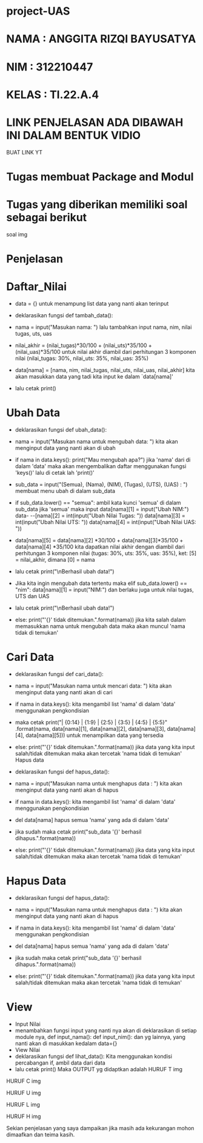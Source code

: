 # project-UAS

# NAMA : ANGGITA RIZQI BAYUSATYA
# NIM : 312210447
# KELAS : TI.22.A.4
# LINK PENJELASAN ADA DIBAWAH INI DALAM BENTUK VIDIO
BUAT LINK YT

# Tugas membuat Package and Modul
# Tugas yang diberikan memiliki soal sebagai berikut
soal
img

# Penjelasan
# Daftar_Nilai
- data = {} untuk menampung list data yang nanti akan terinput

- deklarasikan fungsi def tambah_data():

- nama = input("Masukan nama: ") lalu tambahkan input nama, nim, nilai tugas, uts, uas

- nilai_akhir = (nilai_tugas)*30/100 + (nilai_uts)*35/100 + (nilai_uas)*35/100 untuk nilai akhir diambil dari perhitungan 3 komponen nilai (nilai_tugas: 30%, nilai_uts: 35%, nilai_uas: 35%)

- data[nama] = [nama, nim, nilai_tugas, nilai_uts, nilai_uas, nilai_akhir] kita akan masukkan data yang tadi kita input ke dalam `data[nama]'

- lalu cetak print()

# Ubah Data
- deklarasikan fungsi def ubah_data():

- nama = input("Masukan nama untuk mengubah data: ") kita akan menginput data yang nanti akan di ubah

- if nama in data.keys(): print("Mau mengubah apa?") jika 'nama' dari di dalam 'data' maka akan mengembalikan daftar menggunakan fungsi 'keys()' lalu di cetak lah 'print()'

- sub_data = input("(Semua), (Nama), (NIM), (Tugas), (UTS), (UAS) : ") membuat menu ubah di dalam sub_data

- if sub_data.lower() == "semua": ambil kata kunci 'semua' di dalam sub_data jika 'semua' maka input data[nama][1] = input("Ubah NIM:") data- --[nama][2] = int(input("Ubah Nilai Tugas: ")) data[nama][3] = int(input("Ubah Nilai UTS: ")) data[nama][4] = int(input("Ubah Nilai UAS: "))

- data[nama][5] = data[nama][2] *30/100 + data[nama][3]*35/100 + data[nama][4] *35/100 kita dapatkan nilai akhir dengan diambil dari perhitungan 3 komponen nilai (tugas: 30%, uts: 35%, uas: 35%), ket: [5] = nilai_akhir, dimana [0] = nama

- lalu cetak print("\nBerhasil ubah data!")

- Jika kita ingin mengubah data tertentu maka elif sub_data.lower() == "nim": data[nama][1] = input("NIM:") dan berlaku juga untuk nilai tugas, UTS dan UAS

- lalu cetak print("\nBerhasil ubah data!")

- else: print("'{}' tidak ditemukan.".format(nama)) jika kita salah dalam memasukkan nama untuk mengubah data maka akan muncul 'nama tidak di temukan'

# Cari Data
- deklarasikan fungsi def cari_data():

- nama = input("Masukan nama untuk mencari data: ") kita akan menginput data yang nanti akan di cari

- if nama in data.keys(): kita mengambil list 'nama' di dalam 'data' menggunakan pengkondisian

- maka cetak print("| {0:14} | {1:9} | {2:5} | {3:5} | {4:5} | {5:5}" .format(nama, data[nama][1], data[nama][2], data[nama][3], data[nama][4], data[nama][5])) untuk menampilkan data yang tersedia

- else: print("'{}' tidak ditemukan.".format(nama)) jika data yang kita input salah/tidak ditemukan maka akan tercetak 'nama tidak di temukan' Hapus data

- deklarasikan fungsi def hapus_data():

- nama = input("Masukan nama untuk menghapus data : ") kita akan menginput data yang nanti akan di hapus

- if nama in data.keys(): kita mengambil list 'nama' di dalam 'data' menggunakan pengkondisian

- del data[nama] hapus semua 'nama' yang ada di dalam 'data'

- jika sudah maka cetak print("sub_data '{}' berhasil dihapus.".format(nama))

- else: print("'{}' tidak ditemukan.".format(nama)) jika data yang kita input salah/tidak ditemukan maka akan tercetak 'nama tidak di temukan'

# Hapus Data
- deklarasikan fungsi def hapus_data():

- nama = input("Masukan nama untuk menghapus data : ") kita akan menginput data yang nanti akan di hapus

- if nama in data.keys(): kita mengambil list 'nama' di dalam 'data' menggunakan pengkondisian

- del data[nama] hapus semua 'nama' yang ada di dalam 'data'

- jika sudah maka cetak print("sub_data '{}' berhasil dihapus.".format(nama))

- else: print("'{}' tidak ditemukan.".format(nama)) jika data yang kita input salah/tidak ditemukan maka akan tercetak 'nama tidak di temukan'

# View
- Input Nilai
- menambahkan fungsi input yang nanti nya akan di deklarasikan di setiap module nya, def input_nama(): def input_nim(): dan yg lainnya, yang nanti akan di masukkan kedalam data={}
- View Nilai
- deklarasikan fungsi def lihat_data(): Kita menggunakan kondisi percabangan if, ambil data dari data
- lalu cetak print()
Maka OUTPUT yg didaptkan adalah
HURUF T
img

HURUF C
img

HURUF U
img

HURUF L
img

HURUF H
img

Sekian penjelasan yang saya dampaikan jika masih ada kekurangan mohon dimaafkan dan teima kasih.